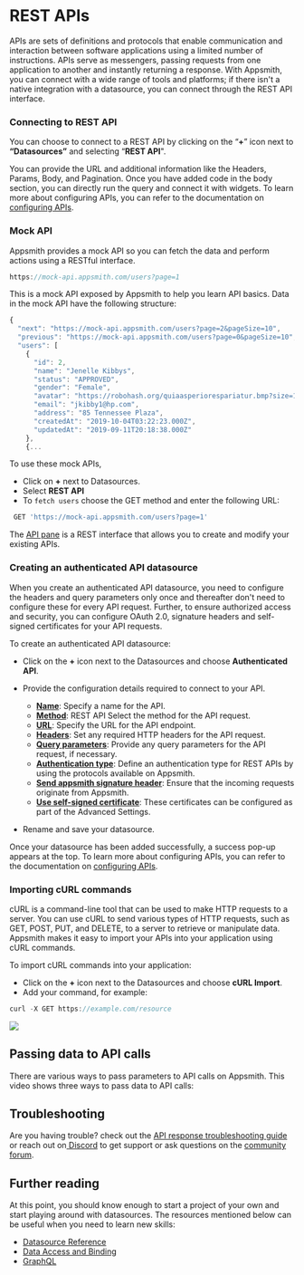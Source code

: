 # REST APIs

APIs are sets of definitions and protocols that enable communication and interaction between software applications using a limited number of instructions. APIs serve as messengers, passing requests from one application to another and instantly returning a response. With Appsmith, you can connect with a wide range of tools and platforms; if there isn't a native integration with a datasource, you can connect through the REST API interface. 


### Connecting to REST API

You can choose to connect to a REST API by clicking on the “**+**” icon next to **“Datasources”** and selecting “**REST API**".

You can provide the URL and additional information like the Headers, Params, Body, and Pagination. Once you have added code in the body section, you can directly run the query and connect it with widgets. To learn more about configuring APIs, you can refer to the documentation on [configuring APIs](/core-concepts/connecting-to-data-sources/authentication/connect-to-apis).


 <VideoEmbed host="youtube" videoId="IptCmvKdbog" title="Connect to REST API" caption="Connect to REST API"/> 


### Mock API

Appsmith provides a mock API so you can fetch the data and perform actions using a RESTful interface.

```js
https://mock-api.appsmith.com/users?page=1
```

This is a mock API exposed by Appsmith to help you learn API basics. Data in the mock API have the following structure:

```js
{
  "next": "https://mock-api.appsmith.com/users?page=2&pageSize=10",
  "previous": "https://mock-api.appsmith.com/users?page=0&pageSize=10",
  "users": [
    {
      "id": 2,
      "name": "Jenelle Kibbys",
      "status": "APPROVED",
      "gender": "Female",
      "avatar": "https://robohash.org/quiaasperiorespariatur.bmp?size=100x100&set=set1",
      "email": "jkibby1@hp.com",
      "address": "85 Tennessee Plaza",
      "createdAt": "2019-10-04T03:22:23.000Z",
      "updatedAt": "2019-09-11T20:18:38.000Z"
    },
    {...
```

<VideoEmbed host="youtube" videoId="DWLF0pNjjuI" title="Using A Sample API " caption="How to use mock API | Example"/>

 To use these mock APIs,

* Click on **+** next to Datasources.
* Select **REST API**
* To ```fetch users``` choose the GET method and enter the following URL:

```js
 GET 'https://mock-api.appsmith.com/users?page=1'
```


The [API pane](/core-concepts/connecting-to-data-sources/authentication/connect-to-apis) is a REST interface that allows you to create and modify your existing APIs.



### Creating an authenticated API datasource

When you create an authenticated API datasource, you need to configure the headers and query parameters only once and thereafter don't need to configure these for every API request. Further, to ensure authorized access and security, you can configure OAuth 2.0, signature headers and self-signed certificates for your API requests.

 <VideoEmbed host="youtube" videoId="Uy7ZDviGbtM" title="Creating an authenticated API " caption="Creating an authenticated API"/> 

To create an authenticated API datasource:

* Click on the **+** icon next to the Datasources and choose **Authenticated API**.
* Provide the configuration details required to connect to your API.

   * [**Name**](/core-concepts/connecting-to-data-sources/authentication/connect-to-apis#name):		Specify a name for the API.
   * [**Method**](/core-concepts/connecting-to-data-sources/authentication/connect-to-apis#method):	REST API	Select the method for the API request.
   * [**URL**](/core-concepts/connecting-to-data-sources/authentication/connect-to-apis#url):		Specify the URL for the API endpoint.
   * [**Headers**](/core-concepts/connecting-to-data-sources/authentication/connect-to-apis#headers):		Set any required HTTP headers for the API request.
   * [**Query parameters**](/core-concepts/connecting-to-data-sources/authentication/connect-to-apis#params):		Provide any query parameters for the API request, if necessary.
   * [**Authentication type**](/core-concepts/connecting-to-data-sources/authentication/authentication-type): Define an authentication type for REST APIs by using the protocols available on Appsmith.
   * [**Send appsmith signature header**](/core-concepts/connecting-to-data-sources/authentication/connect-to-apis#send-appsmith-signature-header): Ensure that the incoming requests originate from Appsmith.
   * [**Use self-signed certificate**](/core-concepts/connecting-to-data-sources/authentication/self-signed-certificates):  These certificates can be configured as part of the Advanced Settings. 

* Rename and save your datasource.



Once your datasource has been added successfully, a success pop-up appears at the top. To learn more about configuring APIs, you can refer to the documentation on [configuring APIs](/core-concepts/connecting-to-data-sources/authentication/connect-to-apis).


### Importing cURL commands

cURL is a command-line tool that can be used to make HTTP requests to a server. You can use cURL to send various types of HTTP requests, such as GET, POST, PUT, and DELETE, to a server to retrieve or manipulate data. Appsmith makes it easy to import your APIs into your application using cURL commands.


To import cURL commands into your application:

* Click on the **+** icon next to the Datasources and choose **cURL Import**.
* Add your command, for example:

```js
curl -X GET https://example.com/resource
```

![](</img/import_curl_(1).gif>)

## Passing data to API calls

There are various ways to pass parameters to API calls on Appsmith. This video shows three ways to pass data to API calls:

<VideoEmbed host="youtube" videoId="znaaDiQbAS8" title="How to pass parameters to an API call" caption="How to pass parameters to an API call"/>



## Troubleshooting

Are you having trouble? check out the [API response troubleshooting guide](/help-and-support/troubleshooting-guide/query-errors) or reach out on[ Discord](https://discord.com/invite/rBTTVJp) to get support or ask questions on the [community forum](https://community.appsmith.com/).

## Further reading

At this point, you should know enough to start a project of your own and start playing around with datasources. The resources mentioned below can be useful when you need to learn new skills:

* [Datasource Reference](reference/datasources)
* [Data Access and Binding](/core-concepts/data-access-and-binding)
* [GraphQL](reference/datasources/graphql)

